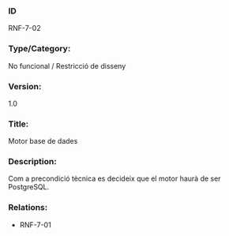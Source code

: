 ### ID
RNF-7-02
### Type/Category:
No funcional / Restricció de disseny
### Version:
1.0
### Title:
Motor base de dades
### Description:
Com a precondició tècnica es decideix que el motor haurà de ser PostgreSQL. 
### Relations:
* RNF-7-01
